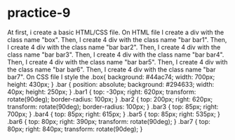 # practice-9

At first, i create a basic HTML/CSS file.
On HTML file 
I create a div with the class name "box".
Then, I create 4 div with the class name "bar bar1".
Then, I create 4 div with the class name "bar bar2".
Then, I create 4 div with the class name "bar bar3".
Then, I create 4 div with the class name "bar bar4".
Then, I create 4 div with the class name "bar bar5".
Then, I create 4 div with the class name "bar bar6".
Then, I create 4 div with the class name "bar bar7".
On CSS file
I style the .box{
    background: #44ac74;
    width: 700px;
    height: 430px;
}
.bar {
    position: absolute;
    background: #294633;
    width: 40px;
    height: 250px;
 }
.bar1 {
    top: -30px;
    right: 620px;
    transform: rotate(90deg);
    border-radius: 100px;
}
.bar2 {
    top: 200px;
    right: 620px;
    transform: rotate(90deg);
    border-radius: 100px;
}
.bar3 {
    top: 85px;
    right: 700px;
}
.bar4 {
    top: 85px;
    right: 615px;
}
.bar5 {
    top: 85px;
    right: 535px;
}
.bar6 {
    top: 80px;
    right: 390px;
    transform: rotate(90deg);
}
.bar7 {
    top: 80px;
    right: 840px;
    transform: rotate(90deg);
}

